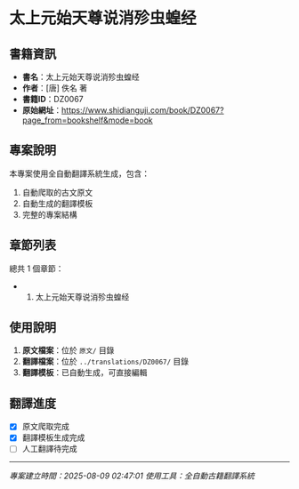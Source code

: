 # 太上元始天尊说消殄虫蝗经

## 書籍資訊

- **書名**：太上元始天尊说消殄虫蝗经
- **作者**：[唐] 佚名 著
- **書籍ID**：DZ0067
- **原始網址**：https://www.shidianguji.com/book/DZ0067?page_from=bookshelf&mode=book

## 專案說明

本專案使用全自動翻譯系統生成，包含：
1. 自動爬取的古文原文
2. 自動生成的翻譯模板
3. 完整的專案結構

## 章節列表

總共 1 個章節：

- 01. 太上元始天尊说消殄虫蝗经

## 使用說明

1. **原文檔案**：位於 `原文/` 目錄
2. **翻譯檔案**：位於 `../translations/DZ0067/` 目錄
3. **翻譯模板**：已自動生成，可直接編輯

## 翻譯進度

- [x] 原文爬取完成
- [x] 翻譯模板生成完成
- [ ] 人工翻譯待完成

---
*專案建立時間：2025-08-09 02:47:01*
*使用工具：全自動古籍翻譯系統*
